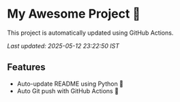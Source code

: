 # My Awesome Project 🚀

This project is automatically updated using GitHub Actions.

_Last updated: 2025-05-12 23:22:50 IST_

## Features
- Auto-update README using Python 🐍
- Auto Git push with GitHub Actions 🤖
